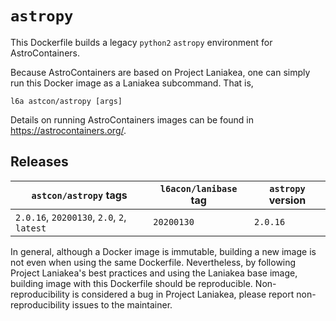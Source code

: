 # `astropy`

This Dockerfile builds a legacy `python2` `astropy` environment for
AstroContainers.

Because AstroContainers are based on Project Laniakea, one can simply
run this Docker image as a Laniakea subcommand.
That is,

    l6a astcon/astropy [args]

Details on running AstroContainers images can be found in
https://astrocontainers.org/.

## Releases

`astcon/astropy` tags | `l6acon/lanibase` tag | `astropy` version
--- | --- | ---
`2.0.16`, `20200130`, `2.0`, `2`, `latest` | `20200130` | `2.0.16`

In general, although a Docker image is immutable, building a new image
is not even when using the same Dockerfile.
Nevertheless, by following Project Laniakea's best practices and using
the Laniakea base image, building image with this Dockerfile should be
reproducible.
Non-reproducibility is considered a bug in Project Laniakea, please
report non-reproducibility issues to the maintainer.
